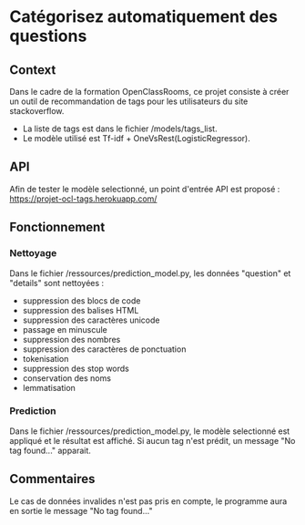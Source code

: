 # Catégorisez automatiquement des questions
## Context
Dans le cadre de la formation OpenClassRooms, ce projet consiste à créer un outil de recommandation de tags pour les utilisateurs du site stackoverflow.
- La liste de tags est dans le fichier /models/tags_list.
- Le modèle utilisé est Tf-idf + OneVsRest(LogisticRegressor).

## API
Afin de tester le modèle selectionné, un point d'entrée API est proposé : https://projet-ocl-tags.herokuapp.com/

## Fonctionnement
### Nettoyage
Dans le fichier /ressources/prediction_model.py, les données "question" et "details" sont nettoyées :
- suppression des blocs de code
- suppression des balises HTML
- suppression des caractères unicode
- passage en minuscule
- suppression des nombres
- suppression des caractères de ponctuation
- tokenisation
- suppression des stop words
- conservation des noms
- lemmatisation

### Prediction
Dans le fichier /ressources/prediction_model.py, le modèle selectionné est appliqué et le résultat est affiché. Si aucun tag n'est prédit, un message "No tag found..." apparait.

## Commentaires
Le cas de données invalides n'est pas pris en compte, le programme aura en sortie le message "No tag found..."
